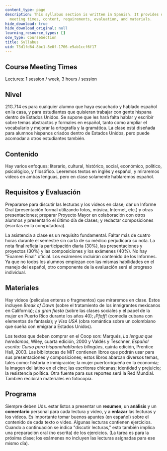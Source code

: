 ```yaml
---
content_type: page
description: This syllabus section is written in Spanish. It provides details on course
  meeting times, content, requirements, evaluation, and materials.
hide_download: true
hide_download_original: null
learning_resource_types: []
ocw_type: CourseSection
title: Syllabus
uid: 73d1fd64-8bc1-8e0f-1706-e9ab1ccf6f17
---
```


Course Meeting Times
--------------------

Lectures: 1 session / week, 3 hours / session

Nivel
-----

21G.714 es para cualquier alumno que haya escuchado y hablado español en la casa, y para estudiantes que quisieran trabajar con gente hispana dentro de Estados Unidos. Se supone que les hará falta hablar y escribir sobre temas abstractos y formales en español, tanto como ampliar el vocabulario y mejorar la ortografía y la gramática. La clase está diseñada para alumnos hispanos criados dentro de Estados Unidos, pero puede acomodar a otros estudiantes también.

Contenido
---------

Hay varios enfoques: literario, cultural, histórico, social, económico, político, psicológico, y filosófico. Leeremos textos en inglés y español, y miraremos videos en ambas lenguas, pero en clase solamente hablaremos español.

Requisitos y Evaluación
-----------------------

Prepararse para discutir las lecturas y los videos en clase; dar un Informe Oral (presentación formal utilizando fotos, música, Internet, etc.) y otras presentaciones; preparar Proyecto Mayor en colaboración con otros alumnos y presentarlo el último día de clases; y redactar composiciones (escritas en la computadora).

La asistencia a clase es un requisito fundamental. Faltar más de cuatro horas durante el semestre sin carta de su médico perjudicará su nota. La nota final refleja la participación diaria (30%), las presentaciones y proyectos (30%) y las composiciones y los exámenes (40%). No hay "Examen Final" oficial. Los exámenes incluirán contenido de los Informes. Ya que no todos los alumnos empiezan con las mismas habilidades en el manejo del español, otro componente de la evaluación será el progreso individual.

Materiales
----------

Hay videos (películas enteras o fragmentos) que miraremos en clase. Estos incluyen _Break of Dawn_ (sobre el tratamiento de los inmigrantes mexicanos en California); _La gran fiesta_ (sobre las clases sociales y el papel de la mujer en Puerto Rico durante los años 40); _¡Pfaff_! (comedia cubana con elementos de fantasía); y _Visa USA_ (obra romántica sobre un colombiano que sueña con emigrar a Estados Unidos).

Los textos que deben comprar en el Coop son: Marqués, _La lengua que heredamos_, Wiley, cuarta edición, 2000 y Valdés y Teschner, _Español escrito: Curso para hispanohablantes bilingües_, quinta edición, Prentice Hall, 2003. Las bibliotecas de MIT contienen libros que podrán usar para sus presentaciones y composiciones; estos libros abarcan diversos temas, tales como: historia e inmigración; la mujer puertorriqueña en la economía; la imagen del latino en el cine; las escritoras chicanas; identidad y prejuicio; la resistencia política. Otra fuente para sus reportes será la Red Mundial. También recibirán materiales en fotocopia.

Programa
--------

Siempre deben Uds. estar listos a presentar un **resumen**, un **análisis** y un **comentario** personal para cada lectura y video, y a **enlazar** las lecturas y los videos. Es importante tomar buenos apuntes (en español) sobre el contenido de cada texto o video. Algunas lecturas contienen ejercicios. Cuando a continuación se indica "discutir lecturas," esto también implica una preparación oral (no escrita) de los ejercicios. (La tarea es para la próxima clase; los exámenes no incluyen las lecturas asignadas para ese mismo día).